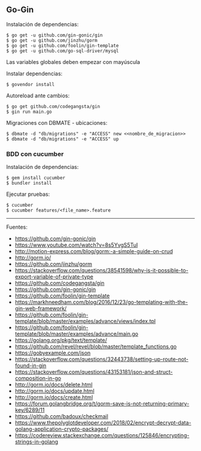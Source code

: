 ## Go-Gin

Instalación de dependencias:

    $ go get -u github.com/gin-gonic/gin
    $ go get -u github.com/jinzhu/gorm
    $ go get -u github.com/foolin/gin-template
    $ go get -u github.com/go-sql-driver/mysql

Las variables globales deben empezar con mayúscula

Instalar dependencias:

    $ govendor install

Autoreload ante cambios:

    $ go get github.com/codegangsta/gin
    $ gin run main.go

Migraciones con DBMATE - ubicaciones:

    $ dbmate -d "db/migrations" -e "ACCESS" new <<nombre_de_migracion>>
    $ dbmate -d "db/migrations" -e "ACCESS" up

### BDD con cucumber

Instalación de dependencias:

	$ gem install cucumber
	$ bundler install

Ejecutar pruebas:

	$ cucumber 
    $ cucumber features/<file_name>.feature

---

Fuentes:

+ https://github.com/gin-gonic/gin
+ https://www.youtube.com/watch?v=8s5YvgS5TuI
+ http://motion-express.com/blog/gorm:-a-simple-guide-on-crud
+ http://gorm.io/
+ https://github.com/jinzhu/gorm
+ https://stackoverflow.com/questions/38541598/why-is-it-possible-to-export-variable-of-private-type
+ https://github.com/codegangsta/gin
+ https://github.com/gin-gonic/gin
+ https://github.com/foolin/gin-template
+ https://markhneedham.com/blog/2016/12/23/go-templating-with-the-gin-web-framework/
+ https://github.com/foolin/gin-template/blob/master/examples/advance/views/index.tpl
+ https://github.com/foolin/gin-template/blob/master/examples/advance/main.go
+ https://golang.org/pkg/text/template/
+ https://github.com/revel/revel/blob/master/template_functions.go
+ https://gobyexample.com/json
+ https://stackoverflow.com/questions/32443738/setting-up-route-not-found-in-gin
+ https://stackoverflow.com/questions/43153181/json-and-struct-composition-in-go
+ http://gorm.io/docs/delete.html
+ http://gorm.io/docs/update.html
+ http://gorm.io/docs/create.html
+ https://forum.golangbridge.org/t/gorm-save-is-not-returning-primary-key/6289/11
+ https://github.com/badoux/checkmail
+ https://www.thepolyglotdeveloper.com/2018/02/encrypt-decrypt-data-golang-application-crypto-packages/
+ https://codereview.stackexchange.com/questions/125846/encrypting-strings-in-golang